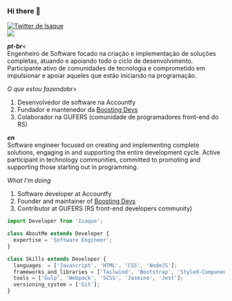 ### Hi there 🚀

<p align="left">
  <!-- Twitter -->
  <a href="https://twitter.com/isaquebock" target="_blank">
    <img src="https://img.shields.io/twitter/follow/isaquebock?style=social" alt="Twitter de Isaque">
  </a><br>
  <a href="https://www.linkedin.com/in/isaquebock/" target="_blank">
    <img src="https://img.shields.io/twitter/url?label=LinkedIn&logo=linkedin&style=social&url=https%3A%2F%2Fwww.linkedin.com%2Fin%2Fisaquebock%2F">
  </a>
</p>

<p align="left">

  <strong>*pt-br*</strong><<br>
  Engenheiro de Software focado na criação e implementação de soluções completas, atuando e apoiando todo o ciclo de desenvolvimento. Participante ativo de comunidades de tecnologia e comprometido em impulsionar e apoiar aqueles que estão iniciando na programação.

  *O que estou fazendo*br>
  1. Desenvolvedor de software na Accountfy
  2. Fundador e mantenedor da <a href="https://boostingdevs.com">Boosting Devs</a>
  3. Colaborador na GUFERS (comunidade de programadores front-end do RS)

  
  <strong>*en*</strong><br>
  Software engineer focused on creating and implementing complete solutions, engaging in and supporting the entire development cycle. Active participant in technology communities, committed to promoting and supporting those starting out in programming.

  *What I'm doing*<br>
  1. Software developer at Accountfy
  2. Founder and maintainer of <a href="https://boostingdevs.com">Boosting Devs</a>
  3. Contributor at GUFERS (RS front-end developers community)
</p>


<p align="left">


</p>



```javascript
import Developer from 'Isaque';

class AboutMe extends Developer {
  expertise = 'Software Engineer';
}

class Skills extends Developer {
  languages  = ['Javascript', 'HTML', 'CSS', 'NodeJS'];
  frameworks_and_libraries = ['Tailwind', 'Bootstrap', 'Styled-Components', 'React', 'Angular', 'Jquery'];
  tools = ['Gulp', 'Webpack', 'SCSS', 'Jasmine', 'Jest'];
  versioning_system = ['Git'];
}
```
